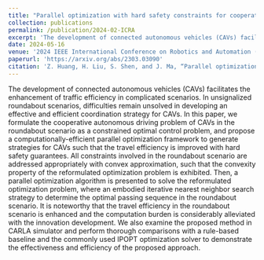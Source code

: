 ```yaml
---
title: "Parallel optimization with hard safety constraints for cooperative planning of connected autonomous vehicles"
collection: publications
permalink: /publication/2024-02-ICRA
excerpt: 'The development of connected autonomous vehicles (CAVs) facilitates the enhancement of traffic efficiency in complicated scenarios. In unsignalized roundabout scenarios, difficulties remain unsolved in developing an effective and efficient coordination strategy for CAVs. In this paper, we formulate the cooperative autonomous driving problem of CAVs in the roundabout scenario as a constrained optimal control problem, and propose a computationally-efficient parallel optimization framework to generate strategies for CAVs such that the travel efficiency is improved with hard safety guarantees. All constraints involved in the roundabout scenario are addressed appropriately with convex approximation, such that the convexity property of the reformulated optimization problem is exhibited. Then, a parallel optimization algorithm is presented to solve the reformulated optimization problem, where an embodied iterative nearest neighbor search strategy to determine the optimal passing sequence in the roundabout scenario. It is noteworthy that the travel efficiency in the roundabout scenario is enhanced and the computation burden is considerably alleviated with the innovation development. We also examine the proposed method in CARLA simulator and perform thorough comparisons with a rule-based baseline and the commonly used IPOPT optimization solver to demonstrate the effectiveness and efficiency of the proposed approach.'
date: 2024-05-16
venue: '2024 IEEE International Conference on Robotics and Automation (ICRA 2024)'
paperurl: 'https://arxiv.org/abs/2303.03090'
citation: 'Z. Huang, H. Liu, S. Shen, and J. Ma, “Parallel optimization with hard safety constraints for cooperative planning of connected autonomous vehicles,” in Proceedings of IEEE International Conference on Robotics and Automation (ICRA), IEEE, 2024, pp. 1-7.'
---
```


The development of connected autonomous vehicles (CAVs) facilitates the enhancement of traffic efficiency in complicated scenarios. In unsignalized roundabout scenarios, difficulties remain unsolved in developing an effective and efficient coordination strategy for CAVs. In this paper, we formulate the cooperative autonomous driving problem of CAVs in the roundabout scenario as a constrained optimal control problem, and propose a computationally-efficient parallel optimization framework to generate strategies for CAVs such that the travel efficiency is improved with hard safety guarantees. All constraints involved in the roundabout scenario are addressed appropriately with convex approximation, such that the convexity property of the reformulated optimization problem is exhibited. Then, a parallel optimization algorithm is presented to solve the reformulated optimization problem, where an embodied iterative nearest neighbor search strategy to determine the optimal passing sequence in the roundabout scenario. It is noteworthy that the travel efficiency in the roundabout scenario is enhanced and the computation burden is considerably alleviated with the innovation development. We also examine the proposed method in CARLA simulator and perform thorough comparisons with a rule-based baseline and the commonly used IPOPT optimization solver to demonstrate the effectiveness and efficiency of the proposed approach.
